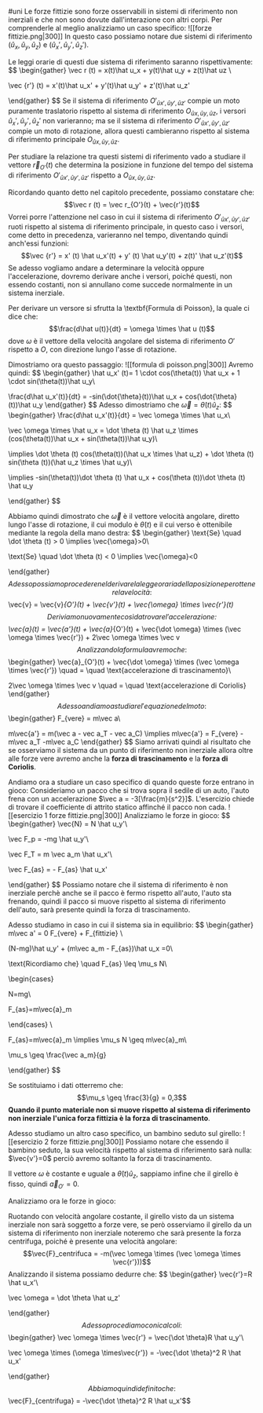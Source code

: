 #uni 
Le forze fittizie sono forze osservabili in sistemi di riferimento non inerziali e che non sono dovute dall'interazione con altri corpi. Per comprenderle al meglio analizziamo un caso specifico:
![[forze fittizie.png|300]]
In questo caso possiamo notare due sistemi di riferimento $(\hat u_x, \hat u_y, \hat u_z)$ e $(\hat u_x', \hat u_y', \hat u_z')$.

Le leggi orarie di questi due sistema di riferimento saranno rispettivamente:
$$
\begin{gather}
\vec r (t) = x(t)\hat u_x + y(t)\hat u_y + z(t)\hat uz \\

\vec {r'} (t) = x'(t)\hat u_x' + y'(t)\hat u_y' + z'(t)\hat u_z'

\end{gather}
$$
Se il sistema di riferimento $O'_{\hat{u}x', \hat{u}y', \hat{u}z'}$ compie un moto puramente traslatorio rispetto al sistema di riferimento $O_{\hat{u}x, \hat{u}y, \hat{u}z}$, i versori $\hat u_x', \hat u_y', \hat u_z'$ non varieranno; ma se il sistema di riferimento $O'_{\hat{u}x', \hat{u}y', \hat{u}z'}$ compie un moto di rotazione, allora questi cambieranno rispetto al sistema di riferimento principale $O_{\hat{u}x, \hat{u}y, \hat{u}z}$.

Per studiare la relazione tra questi sistemi di riferimento vado a studiare il vettore $\vec r_{O'}(t)$ che determina la posizione in funzione del tempo del sistema di riferimento $O'_{\hat{u}x', \hat{u}y', \hat{u}z'}$ rispetto a $O_{\hat{u}x, \hat{u}y, \hat{u}z}$.

Ricordando quanto detto nel capitolo precedente, possiamo constatare che:
$$\vec r (t) = \vec r_{O'}(t) + \vec{r'}(t)$$
Vorrei porre l'attenzione nel caso in cui il sistema di riferimento $O'_{\hat{u}x', \hat{u}y', \hat{u}z'}$ ruoti rispetto al sistema di riferimento principale, in questo caso i versori, come detto in precedenza, varieranno nel tempo, diventando quindi anch'essi funzioni:
$$\vec {r'} = x' (t) \hat u_x'(t) + y' (t) \hat u_y'(t) + z(t)' \hat u_z'(t)$$
Se adesso vogliamo andare a determinare la velocità oppure l'accelerazione, dovremo derivare anche i versori, poiché questi, non essendo costanti, non si annullano come succede normalmente in un sistema inerziale.

Per derivare un versore si sfrutta la \textbf{Formula di Poisson}, la quale ci dice che:
$$\frac{d\hat u(t)}{dt} = \omega \times \hat u (t)$$
dove $\omega$ è il vettore della velocità angolare del sistema di riferimento $O'$ rispetto a $O$, con direzione lungo l'asse di rotazione.

Dimostriamo ora questo passaggio:
![[formula di poisson.png|300]]
Avremo quindi:
$$
\begin{gather}
\hat u_x' (t)= 1 \cdot cos(\theta(t)) \hat u_x + 1 \cdot sin(\theta(t))\hat u_y\\

\frac{d\hat u_x'(t)}{dt} = -sin(\dot{\theta}(t))\hat u_x + cos(\dot{\theta}(t))\hat u_y
\end{gather}
$$
Adesso dimostriamo che $\vec \omega = \dot \theta (t) \hat u_z$:
$$
\begin{gather}
\frac{d\hat u_x'(t)}{dt} = \vec \omega \times \hat u_x\\

\vec \omega \times \hat u_x = \dot \theta (t) \hat u_z \times (cos(\theta(t))\hat u_x + sin(\theta(t))\hat u_y)\\

\implies \dot \theta (t) cos(\theta(t))(\hat u_x \times \hat u_z) + \dot \theta (t) sin(\theta (t))(\hat u_z \times \hat u_y)\\

\implies -sin(\theta(t))\dot \theta (t) \hat u_x + cos(\theta (t))\dot \theta (t) \hat u_y

\end{gather}
$$

Abbiamo quindi dimostrato che $\vec \omega$ è il vettore velocità angolare, diretto lungo l'asse di rotazione, il cui modulo è $\dot \theta(t)$ e il cui verso è ottenibile mediante la regola della mano destra:
$$
\begin{gather}
\text{Se} \quad \dot \theta (t) > 0 \implies \vec{\omega}>0\\

\text{Se} \quad \dot \theta (t) < 0 \implies \vec{\omega}<0

\end{gather}
$$
Adesso possiamo procedere nel derivare la legge oraria della posizione per ottenere la velocità:
$$\vec{v} = \vec{v}_{O'}(t) + \vec{v'}(t) + \vec{\omega} \times \vec{r'}(t)$$
Deriviamo nuovamente così da trovare l'accelerazione:
$$\vec{a}(t) = \vec{a'}(t) + \vec{a}_{O'}(t) + \vec{\dot \omega} \times (\vec \omega \times \vec{r'}) + 2\vec \omega \times \vec v$$
Analizzando la formula avremo che:
$$
\begin{gather}
\vec{a}_{O'}(t) + \vec{\dot \omega} \times (\vec \omega \times \vec{r'}) \quad = \quad \text{accelerazione di trascinamento}\\

2\vec \omega \times \vec v \quad = \quad \text{accelerazione di Coriolis}
\end{gather}
$$
Adesso andiamo a studiare l'equazione del moto:
$$
\begin{gather}
F_{vere} = m\vec a\\

m\vec{a'} = m(\vec a - vec a_T - vec a_C) \implies m\vec{a'} = F_{vere} - m\vec a_T -m\vec a_C 
\end{gather}
$$
Siamo arrivati quindi al risultato che se osserviamo il sistema da un punto di riferimento non inerziale allora oltre alle forze vere avremo anche la **forza di trascinamento** e la **forza di Coriolis**.

Andiamo ora a studiare un caso specifico di quando queste forze entrano in gioco: Consideriamo un pacco che si trova sopra il sedile di un auto, l'auto frena con un accelerazione $\vec a = -3[\frac{m}{s^2}]$. L'esercizio chiede di trovare il coefficiente di attrito statico affinché il pacco non cada.
![[esercizio 1 forze fittizie.png|300]]
Analizziamo le forze in gioco:
$$
\begin{gather}
\vec{N} = N \hat u_y'\\

\vec F_p = -mg \hat u_y'\\

\vec F_T = m \vec a_m \hat u_x'\\

\vec F_{as} = - F_{as} \hat u_x'

\end{gather}
$$
Possiamo notare che il sistema di riferimento è non inerziale perchè anche se il pacco è fermo rispetto all'auto, l'auto sta frenando, quindi il pacco si muove rispetto al sistema di riferimento dell'auto, sarà presente quindi la forza di trascinamento.

Adesso studiamo in caso in cui il sistema sia in equilibrio:
$$
\begin{gather}
m\vec a' = 0 F_{vere} + F_{fittizie} \\

(N-mg)\hat u_y' + (m\vec a_m - F_{as})\hat u_x =0\\

\text{Ricordiamo che} \quad F_{as} \leq \mu_s N\\

\begin{cases}

N=mg\\

F_{as}=m\vec{a}_m

\end{cases} \\

F_{as}=m\vec{a}_m \implies \mu_s N \geq m\vec{a}_m\\

\mu_s \geq \frac{\vec a_m}{g}

\end{gather}
$$

Se sostituiamo i dati otterremo che:
$$\mu_s \geq \frac{3}{g} = 0,3$$
**Quando il punto materiale non si muove rispetto al sistema di riferimento non inerziale l'unica forza fittizia è la forza di trascinamento**.

Adesso studiamo un altro caso specifico, un bambino seduto sul girello:
![[esercizio 2 forze fittizie.png|300]]
Possiamo notare che essendo il bambino seduto, la sua velocità rispetto al sistema di riferimento sarà nulla: $\vec{v'}=0$ perciò avremo soltanto la forza di trascinamento.  

Il vettore $\omega$ è costante e uguale a $\dot{\theta}(t)\hat u_z$, sappiamo infine che il girello è fisso, quindi $\vec a_{O'}=0$.

Analizziamo ora le forze in gioco:

Ruotando con velocità angolare costante, il girello visto da un sistema inerziale non sarà soggetto a forze vere, se però osserviamo il girello da un sistema di riferimento non inerziale noteremo che sarà presente la forza centrifuga, poiché è presente una velocità angolare:
$$\vec{F}_centrifuca = -m(\vec \omega \times (\vec \omega \times \vec{r'}))$$
Analizzando il sistema possiamo dedurre che:
$$
\begin{gather}
\vec{r'}=R \hat u_x'\\

\vec \omega = \dot \theta \hat u_z'

\end{gather}
$$
Adesso procediamo con i calcoli:
$$
\begin{gather}
\vec \omega \times \vec{r'} = \vec{\dot \theta}R \hat u_y'\\

\vec \omega \times (\omega \times\vec{r'}) = -\vec{\dot \theta}^2 R \hat u_x'

\end{gather}
$$
Abbiamo quindi definito che:
$$\vec{F}_{centrifuga} = -\vec{\dot \theta}^2 R \hat u_x'$$